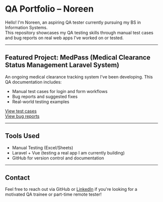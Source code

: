# QA Portfolio – Noreen

Hello! I'm Noreen, an aspiring QA tester currently pursuing my BS in Information Systems.  
This repository showcases my QA testing skills through manual test cases and bug reports on real web apps I’ve worked on or tested.

---

## Featured Project: MedPass (Medical Clearance Status Management Laravel System)

An ongoing medical clearance tracking system I’ve been developing. This QA documentation includes:

- Manual test cases for login and form workflows
- Bug reports and suggested fixes
- Real-world testing examples

[View test cases](./medpass-testing/test-cases.xlsx)  
[View bug reports](./medpass-testing/bug-reports.md)

---

## Tools Used

- Manual Testing (Excel/Sheets)
- Laravel + Vue (testing a real app I am currently building)
- GitHub for version control and documentation

---

## Contact

Feel free to reach out via GitHub or [LinkedIn](#) if you're looking for a motivated QA trainee or part-time remote tester!
